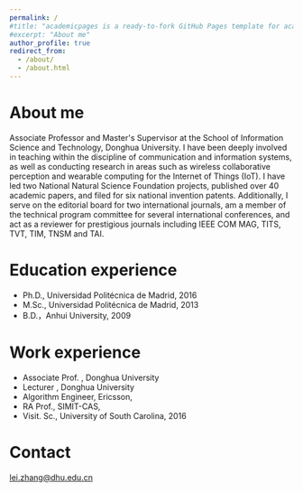 ```yaml
---
permalink: /
#title: "academicpages is a ready-to-fork GitHub Pages template for academic personal websites"
#excerpt: "About me"
author_profile: true
redirect_from: 
  - /about/
  - /about.html
---
```


About me
======
Associate Professor and Master's Supervisor at the School of Information Science and Technology, Donghua University. I have been deeply involved in teaching within the discipline of communication and information systems, as well as conducting research in areas such as wireless collaborative perception and wearable computing for the Internet of Things (IoT). I have led two National Natural Science Foundation projects, published over 40 academic papers, and filed for six national invention patents. Additionally, I serve on the editorial board for two international journals, am a member of the technical program committee for several international conferences, and act as a reviewer for prestigious journals including IEEE COM MAG, TITS, TVT, TIM, TNSM and TAI.


Education experience
======
* Ph.D., Universidad Politécnica de Madrid, 2016
* M.Sc., Universidad Politécnica de Madrid, 2013
* B.D.，Anhui University, 2009


Work experience
======
* Associate Prof. , Donghua University
* Lecturer , Donghua University
* Algorithm Engineer, Ericsson,
* RA Prof., SIMIT-CAS,
* Visit. Sc., University of South Carolina, 2016


Contact
======
lei.zhang@dhu.edu.cn
